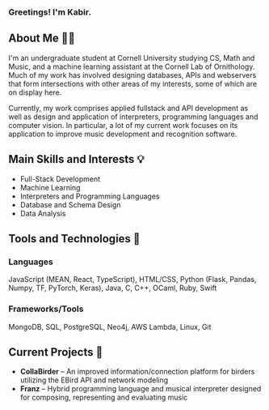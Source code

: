 ### Greetings! I'm Kabir.

## About Me 👋🏼
I'm an undergraduate student at Cornell University studying CS, Math and Music, and a machine learning assistant at the Cornell Lab of Ornithology. Much of my work has involved designing databases, APIs and webservers that form intersections with other areas of my interests, some of which are on display here. 

Currently, my work comprises applied fullstack and API development as well as design and application of interpreters, programming languages and computer vision. In particular, a lot of my current work focuses on its application to improve music development and recognition software.

## Main Skills and Interests 💡
- Full-Stack Development
- Machine Learning
- Interpreters and Programming Languages
- Database and Schema Design
- Data Analysis
  
## Tools and Technologies 🔧
  ### Languages
  JavaScript (MEAN, React, TypeScript), HTML/CSS, Python (Flask, Pandas, Numpy, TF, PyTorch, Keras), Java, C, C++, OCaml, Ruby, Swift

  ### Frameworks/Tools
  MongoDB, SQL, PostgreSQL, Neo4j, AWS Lambda, Linux, Git
  

## Current Projects 🌱
- **CollaBirder** – An improved information/connection platform for birders utilizing the EBird API and network modeling
- **Franz** – Hybrid programming language and musical interpreter designed for composing, representing and evaluating music
